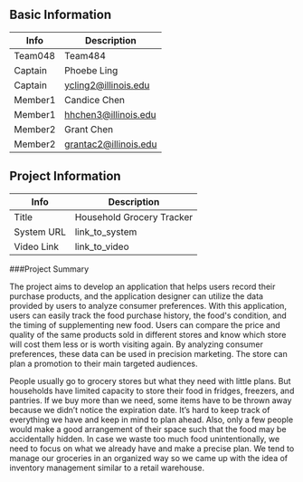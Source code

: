 ## Basic Information

|   Info      |        Description     |
| ----------- | ---------------------- |
| Team048     |         Team484        |
| Captain     |   Phoebe Ling          |
| Captain     |  ycling2@illinois.edu  |
| Member1     |   Candice Chen         |
| Member1     |  hhchen3@illinois.edu  |
| Member2     |   Grant Chen           |
| Member2     | grantac2@illinois.edu  |


## Project Information

|   Info      |        Description     |
| ----------- | ---------------------- |
|  Title      | Household Grocery Tracker |
| System URL  |      link_to_system    |
| Video Link  |      link_to_video     |

###Project Summary
	
The project aims to develop an application that helps users record their purchase products, and the application designer can utilize the data provided by users to analyze consumer preferences. With this application, users can easily track the food purchase history, the food's condition, and the timing of supplementing new food. Users can compare the price and quality of the same products sold in different stores and know which store will cost them less or is worth visiting again. By analyzing consumer preferences, these data can be used in precision marketing. The store can plan a promotion to their main targeted audiences.
 
People usually go to grocery stores but what they need with little plans. But households have limited capacity to store their food in fridges, freezers, and pantries. If we buy more than we need, some items have to be thrown away because we didn’t notice the expiration date. It’s hard to keep track of everything we have and keep in mind to plan ahead. Also, only a few people would make a good arrangement of their space such that the food may be accidentally hidden. In case we waste too much food unintentionally, we need to focus on what we already have and make a precise plan. We tend to manage our groceries in an organized way so we came up with the idea of inventory management similar to a retail warehouse.
